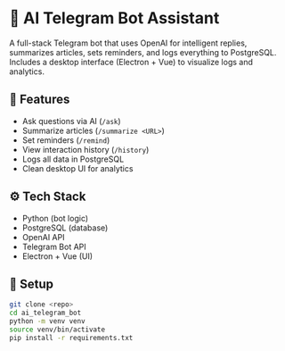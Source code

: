 # 🤖 AI Telegram Bot Assistant

A full-stack Telegram bot that uses OpenAI for intelligent replies, summarizes articles, sets reminders, and logs everything to PostgreSQL. Includes a desktop interface (Electron + Vue) to visualize logs and analytics.

## 🚀 Features
- Ask questions via AI (`/ask`)
- Summarize articles (`/summarize <URL>`)
- Set reminders (`/remind`)
- View interaction history (`/history`)
- Logs all data in PostgreSQL
- Clean desktop UI for analytics

## ⚙️ Tech Stack
- Python (bot logic)
- PostgreSQL (database)
- OpenAI API
- Telegram Bot API
- Electron + Vue (UI)

## 🔧 Setup

```bash
git clone <repo>
cd ai_telegram_bot
python -m venv venv
source venv/bin/activate
pip install -r requirements.txt
